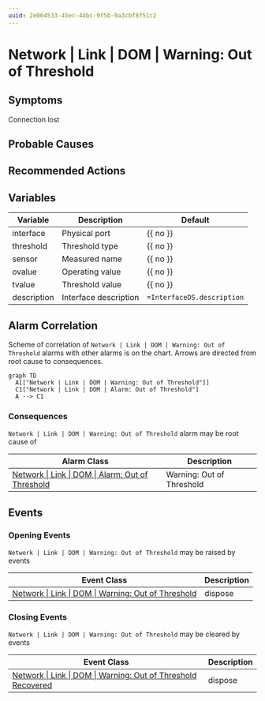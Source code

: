 ```yaml
---
uuid: 2e064533-45ec-44bc-9f5b-9a3cbf8f51c2
---
```

# Network | Link | DOM | Warning: Out of Threshold

## Symptoms

Connection lost

## Probable Causes

## Recommended Actions

## Variables

| Variable    | Description           | Default                    |
| ----------- | --------------------- | -------------------------- |
| interface   | Physical port         | {{ no }}                   |
| threshold   | Threshold type        | {{ no }}                   |
| sensor      | Measured name         | {{ no }}                   |
| ovalue      | Operating value       | {{ no }}                   |
| tvalue      | Threshold value       | {{ no }}                   |
| description | Interface description | `=InterfaceDS.description` |

## Alarm Correlation

Scheme of correlation of `Network | Link | DOM | Warning: Out of Threshold` alarms with other alarms is on the chart. 
Arrows are directed from root cause to consequences.

```mermaid
graph TD
  A[["Network | Link | DOM | Warning: Out of Threshold"]]
  C1["Network | Link | DOM | Alarm: Out of Threshold"]
  A --> C1
```

### Consequences
`Network | Link | DOM | Warning: Out of Threshold` alarm may be root cause of

| Alarm Class                                                                    | Description               |
| ------------------------------------------------------------------------------ | ------------------------- |
| [Network \| Link \| DOM \| Alarm: Out of Threshold](alarm-out-of-threshold.md) | Warning: Out of Threshold |

## Events

### Opening Events
`Network | Link | DOM | Warning: Out of Threshold` may be raised by events

| Event Class                                                                                                                       | Description |
| --------------------------------------------------------------------------------------------------------------------------------- | ----------- |
| [Network \| Link \| DOM \| Warning: Out of Threshold](../../event-classes-reference/network/link/dom/warning-out-of-threshold.md) | dispose     |

### Closing Events
`Network | Link | DOM | Warning: Out of Threshold` may be cleared by events

| Event Class                                                                                                                                           | Description |
| ----------------------------------------------------------------------------------------------------------------------------------------------------- | ----------- |
| [Network \| Link \| DOM \| Warning: Out of Threshold Recovered](../../event-classes-reference/network/link/dom/warning-out-of-threshold-recovered.md) | dispose     |
